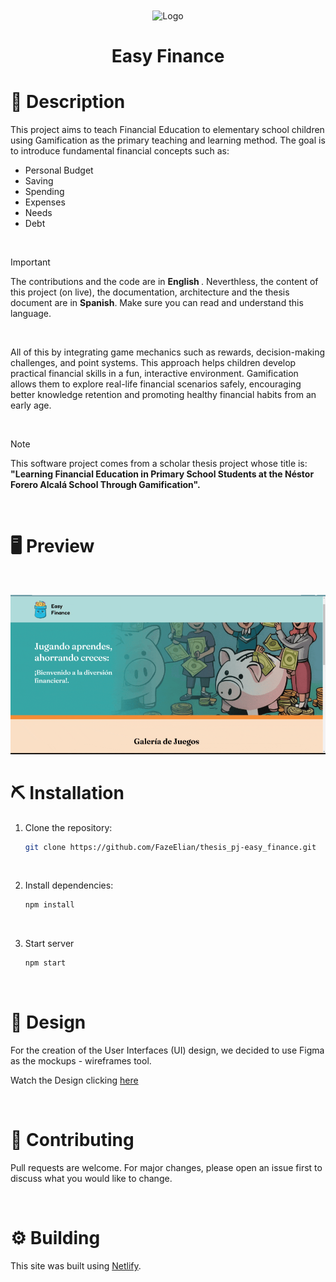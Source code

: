<div align="center">
  <img align="center" width="25%" src="https://easyfinance-app.netlify.app/static/media/Logo%20(v.02).da83ea2bb22187c7065d.webp" alt="Logo" />
</div>

<h1 align="center">Easy Finance </h1>

# 📄 Description
This project aims to teach Financial Education to elementary school children using Gamification as the primary teaching and learning method. The goal is to introduce fundamental financial concepts such as:

- Personal Budget
- Saving
- Spending
- Expenses
- Needs
- Debt

<br>

> [!IMPORTANT]  
> The contributions and the code are in <b>English </b>. Neverthless, the content of this project (on live), the documentation, architecture and the thesis document are in <b>Spanish</b>. Make sure you can read and understand this language.

<br>

All of this by integrating game mechanics such as rewards, decision-making challenges, and point systems. This approach helps children develop practical financial skills in a fun, interactive environment. 
Gamification allows them to explore real-life financial scenarios safely, encouraging better knowledge retention and promoting healthy financial habits from an early age.

<br>

> [!NOTE]
> This software project comes from a scholar thesis project whose title is: <br> <b>"Learning Financial Education in Primary School Students at the Néstor Forero Alcalá School Through Gamification". </b>

<br>

# 🖥 Preview
<br>

![Descripción del GIF](public/videos/Preview_v.02.gif)
<br>

# ⛏ Installation
1. Clone the repository:
   ```bash
   git clone https://github.com/FazeElian/thesis_pj-easy_finance.git
   ```

<br>

2. Install dependencies:
   ```bash
   npm install
   ```

<br>

3. Start server
   ```bash
   npm start
   ```

<br>
   
# 🎨 Design
For the creation of the User Interfaces (UI) design, we decided to use Figma as the mockups - wireframes tool.
<br>
  
Watch the Design clicking [here](https://www.figma.com/design/CTXPtMhAAElkN8S6jGoe0n/Easy-Finance-mockup?node-id=0-1&t=vnCpLLRO4vL0MxiD-1)

<br>

# 🚀 Contributing

Pull requests are welcome. For major changes, please open an issue first
to discuss what you would like to change.

<br>

# ⚙ Building
This site was built using [Netlify](https://www.netlify.com/).
